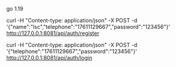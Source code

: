 go 1.19

curl -H "Content-type: application/json" -X POST -d '{"name":"lsc","telephone":"17611129667","password":"123456"}' http://127.0.0.1:8081/api/auth/register

curl -H "Content-type: application/json" -X POST -d '{"telephone":"17611129667","password":"123456"}' http://127.0.0.1:8081/api/auth/login